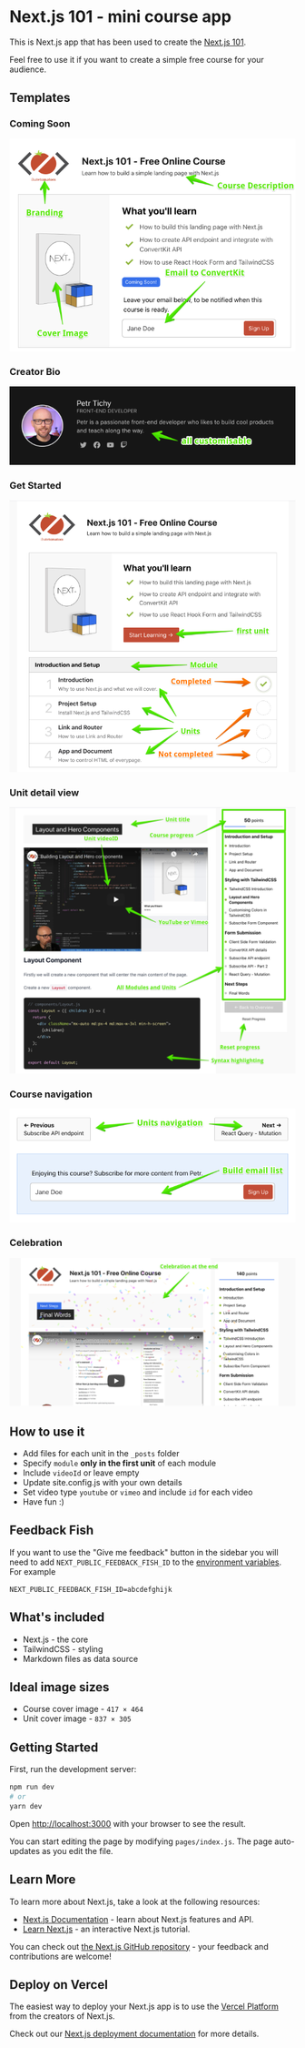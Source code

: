 # Next.js 101 - mini course app

This is Next.js app that has been used to create the [Next.js 101](https://ihatetomatoes-nextjs-101.vercel.app/).

Feel free to use it if you want to create a simple free course for your audience.

## Templates

### Coming Soon

![Coming Soon](/public/assets/img_coming-soon-screen.png)

### Creator Bio

![Creator Bio](/public/assets/img_creator-details.png)

### Get Started

![Get Started](/public/assets/img_get-started-screen.png)

### Unit detail view

![Unit Detail](/public/assets/img_unit-detail.png)

### Course navigation

![Course Navigation](/public/assets/img_course-navigation.png)

### Celebration

![Celebration](/public/assets/img_celebration.png)

## How to use it

- Add files for each unit in the `_posts` folder
- Specify `module` **only in the first unit** of each module
- Include `videoId` or leave empty
- Update site.config.js with your own details
- Set video type `youtube` or `vimeo` and include `id` for each video
- Have fun :)

## Feedback Fish

If you want to use the "Give me feedback" button in the sidebar you will need to add `NEXT_PUBLIC_FEEDBACK_FISH_ID` to the [environment variables](https://vercel.com/blog/environment-variables-ui). For example

```text
NEXT_PUBLIC_FEEDBACK_FISH_ID=abcdefghijk
```

## What's included

- Next.js - the core
- TailwindCSS - styling
- Markdown files as data source

## Ideal image sizes

- Course cover image - `417 × 464`
- Unit cover image - `837 × 305`

## Getting Started

First, run the development server:

```bash
npm run dev
# or
yarn dev
```

Open [http://localhost:3000](http://localhost:3000) with your browser to see the result.

You can start editing the page by modifying `pages/index.js`. The page auto-updates as you edit the file.

## Learn More

To learn more about Next.js, take a look at the following resources:

- [Next.js Documentation](https://nextjs.org/docs) - learn about Next.js features and API.
- [Learn Next.js](https://nextjs.org/learn) - an interactive Next.js tutorial.

You can check out [the Next.js GitHub repository](https://github.com/vercel/next.js/) - your feedback and contributions are welcome!

## Deploy on Vercel

The easiest way to deploy your Next.js app is to use the [Vercel Platform](https://vercel.com/import?utm_medium=default-template&filter=next.js&utm_source=create-next-app&utm_campaign=create-next-app-readme) from the creators of Next.js.

Check out our [Next.js deployment documentation](https://nextjs.org/docs/deployment) for more details.
